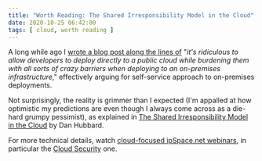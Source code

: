 ```yaml
---
title: "Worth Reading: The Shared Irresponsibility Model in the Cloud"
date: 2020-10-25 06:42:00
tags: [ cloud, worth reading ]
---
```

A long while ago I [wrote a blog post along the lines of](/2014/05/its-ok-to-let-developers-go-amazon-web/) "_it's ridiculous to allow developers to deploy directly to a public cloud while burdening them with all sorts of crazy barriers when deploying to an on-premises infrastructure_," effectively arguing for self-service approach to on-premises deployments.

Not surprisingly, the reality is grimmer than I expected (I'm appalled at how optimistic my predictions are even though I always come across as a die-hard grumpy pessimist), as explained in [The Shared Irresponsibility Model in the Cloud](https://www.darkreading.com/cloud/the-shared-irresponsibility-model-in-the-cloud-is-putting-you-at-risk/a/d-id/1338940) by Dan Hubbard.

For more technical details, watch [cloud-focused ipSpace.net webinars](https://www.ipspace.net/Cloud), in particular the [Cloud Security](https://www.ipspace.net/Cloud_Security) one.
